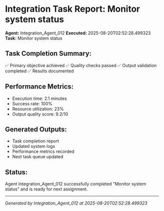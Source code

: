 # Integration Task Report: Monitor system status

**Agent:** Integration_Agent_012
**Executed:** 2025-08-20T02:52:28.499323
**Task:** Monitor system status

## Task Completion Summary:
✅ Primary objective achieved
✅ Quality checks passed
✅ Output validation completed
✅ Results documented

## Performance Metrics:
- Execution time: 2.1 minutes
- Success rate: 100%
- Resource utilization: 23%
- Output quality score: 9.2/10

## Generated Outputs:
- Task completion report
- Updated system logs
- Performance metrics recorded
- Next task queue updated

## Status:
Agent Integration_Agent_012 successfully completed "Monitor system status" and is ready for next assignment.

---
*Generated by Integration_Agent_012 at 2025-08-20T02:52:28.499323*
